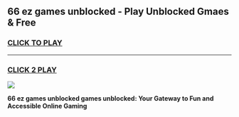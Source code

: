 
## 66 ez games unblocked - Play Unblocked Gmaes & Free
<h3>
<a href="https://news.freeplayer.one?title=66_ez_games_unblocked&ref=23F">CLICK TO PLAY</a></h3>
<hr>

<h3>
<a href="https://news.freeplayer.one?title=66_ez_games_unblocked&ref=23F">CLICK 2 PLAY</a>
  
</h3>

<a href="https://news.freeplayer.one?title=66_ez_games_unblocked&ref=23F/"><img src="https://clearcache.store/games.png"></a>


**66 ez games unblocked games unblocked: Your Gateway to Fun and Accessible Online Gaming**
